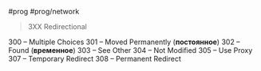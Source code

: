 #prog #prog/network  

> 3XX Redirectional

300 – Multiple Choices
301 – Moved Permanently (**постоянное**)
302 – Found (**временное**)
303 – See Other
304 – Not Modified
305 – Use Proxy
307 – Temporary Redirect
308 – Permanent Redirect
